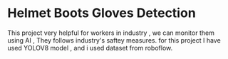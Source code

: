 # Helmet Boots Gloves Detection

This project very helpful for workers in industry , we can monitor them using AI , They follows industry's saftey measures. 
for this project I have used YOLOV8 model , and i used dataset from roboflow.
